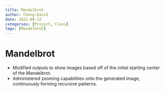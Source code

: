 ```yaml
---
title: Mandelbrot
author: Cheng-David
date: 2022-08-12
categories: [Project, Class]
tags: [Mandelbrot]
---
```


# Mandelbrot

* Modified outputs to show images based off of the initial starting center of the Mandelbrot.
* Administered zooming capabilities onto the generated image, continuously forming recursive
patterns.